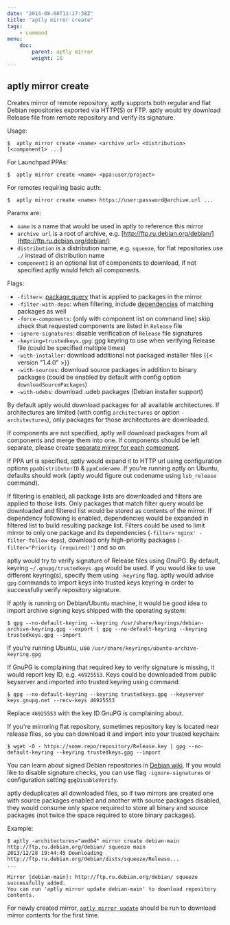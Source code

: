 ```yaml
---
date: "2014-08-08T11:17:38Z"
title: "aptly mirror create"
tags:
    - command
menu:
    doc:
        parent: aptly mirror
        weight: 10
---
```


aptly mirror create
-------------------

Creates mirror of remote repository, aptly supports both regular and
flat Debian repositories exported via HTTP(S) or FTP. aptly would try download
Release file from remote repository and verify its signature.

Usage:

    $  aptly mirror create <name> <archive url> <distribution> [<component1> ...]

For Launchpad PPAs:

    $  aptly mirror create <name> <ppa:user/project>

For remotes requiring basic auth:

    $  aptly mirror create <name> https://user:password@archive.url ...

Params are:

-   `name` is a name that would be used in aptly to reference this
    mirror
-   `archive url` is a root of archive, e.g.
    [http://ftp.ru.debian.org/debian/](http://ftp.ru.debian.org/debian/)
-   `distribution` is a distribution name, e.g. `squeeze`, for flat
    repositories use `./` instead of distribution name
-   `component1` is an optional list of components to download, if not
    specified aptly would fetch all components.

Flags:

-   `-filter=`: [package query](/doc/feature/query/) that is applied to
    packages in the mirror
-   `-filter-with-deps`: when filtering, include [dependencies](/doc/feature/dependencies) of
    matching packages as well
-   `-force-components`: (only with component list on command line)
    skip check that requested components are listed in `Release` file
-   `-ignore-signatures`: disable verification of `Release` file
    signatures
-   `-keyring=trustedkeys.gpg`: gpg keyring to use when verifying
    Release file (could be specified multiple times)
-   `-with-installer`: download additional not packaged installer
    files {{< version "1.4.0" >}}
-   `-with-sources`: download source packages in addition to
    binary packages (could be enabled by default with config option
    `downloadSourcePackages`)
-   `-with-udebs`: download .udeb packages (Debian installer
    support)

By default aptly would download packages for all available
architectures. If architectures are limited (with config `architectures`
or option `-architectures`), only packages for those architectures are
downloaded.

If components are not specified, aptly will download packages from all
components and merge them into one. If components should
be left separate, please create [separate mirror for each component](/doc/feature/multi-component/).

If PPA url is specified, aptly would expand it to HTTP url using
configuration options `ppaDistributorID` & `ppaCodename`. If you're
running aptly on Ubuntu, defaults should work (aptly would figure out
codename using `lsb_release` command).

If filtering is enabled, all package lists are downloaded and filters
are applied to those lists. Only packages that match filter query would
be downloaded and filtered list would be stored as contents of the mirror. If
dependency following is enabled, dependencies would be expanded in
filtered list to build resulting package list. Filters could be used to
limit mirror to only one package and its dependencies
(`-filter='nginx' -filter-follow-deps`), download only high-priority
packages (`-filter='Priority (required)'`) and so on.

aptly would try to verify signature of Release files using GnuPG. By
default, keyring `~/.gnupg/trustedkeys.gpg` would be used. If you would
like to use different keyring(s), specify them using `-keyring` flag.
aptly would advise `gpg` commands to import keys into trusted keys
keyring in order to successfully verify repository signature.

If aptly is running on Debian/Ubuntu machine, it would be good idea to import
archive signing keys shipped with the operating system:

    $ gpg --no-default-keyring --keyring /usr/share/keyrings/debian-archive-keyring.gpg --export | gpg --no-default-keyring --keyring trustedkeys.gpg --import

If you're running Ubuntu, use
`/usr/share/keyrings/ubuntu-archive-keyring.gpg`

If GnuPG is complaining that required key to verify signature is
missing, it would report key ID, e.g. `46925553`. Keys could be
downloaded from public keyserver and imported into trusted keyring using
command:

    $ gpg --no-default-keyring --keyring trustedkeys.gpg --keyserver keys.gnupg.net --recv-keys 46925553

Replace `46925553` with the key ID GnuPG is complaining about.

If you're mirroring flat repository, sometimes repository key is located
near release files, so you can download it and import into your trusted
keychain:

    $ wget -O - https://some.repo/repository/Release.key | gpg --no-default-keyring --keyring trustedkeys.gpg --import

You can learn about signed Debian repositories in [Debian wiki](https://wiki.debian.org/SecureApt).
If you would like to disable signature checks, you can use flag `-ignore-signatures` or configuration
setting `gpgDisableVerify`.

aptly deduplicates all downloaded files, so if two mirrors are created
one with source packages enabled and another with source packages
disabled, they would consume only space required to store all binary and
source packages (not twice the space required to store binary packages).

Example:

    $ aptly -architectures="amd64" mirror create debian-main http://ftp.ru.debian.org/debian/ squeeze main
    2013/12/28 19:44:45 Downloading http://ftp.ru.debian.org/debian/dists/squeeze/Release...
    ...

    Mirror [debian-main]: http://ftp.ru.debian.org/debian/ squeeze successfully added.
    You can run 'aptly mirror update debian-main' to download repository contents.

For newly created mirror, [`aptly mirror update`](/doc/aptly/mirror/update/) should be run
to download mirror contents for the first time.
